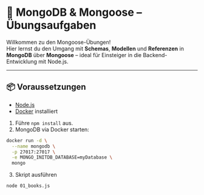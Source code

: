 # 🧪 MongoDB & Mongoose – Übungsaufgaben

Willkommen zu den Mongoose-Übungen!  
Hier lernst du den Umgang mit **Schemas**, **Modellen** und **Referenzen** in **MongoDB** über **Mongoose** – ideal für Einsteiger in die Backend-Entwicklung mit Node.js.

---

## 📦 Voraussetzungen

- [Node.js](https://nodejs.org/)
- [Docker](https://www.docker.com/) installiert

1. Führe `npm install` aus.
2. MongoDB via Docker starten:

```bash
docker run -d \
  --name mongodb \
  -p 27017:27017 \
  -e MONGO_INITDB_DATABASE=myDatabase \
  mongo
```

3. Skript ausführen

```bash
node 01_books.js
```